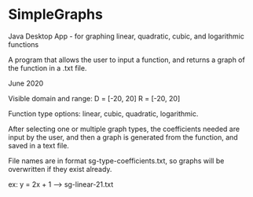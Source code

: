 # SimpleGraphs
Java Desktop App - for graphing linear, quadratic, cubic, and logarithmic functions

A program that allows the user to input a function, and returns a graph of the function in a .txt file.

June 2020

Visible domain and range: D = [-20, 20] R = [-20, 20]

Function type options: linear, cubic, quadratic, logarithmic.

After selecting one or multiple graph types, the coefficients needed are input by the user,
and then a graph is generated from the function, and saved in a text file.

File names are in format sg-type-coefficients.txt, so graphs will be overwritten if they exist already.

ex: y = 2x + 1 --> sg-linear-21.txt
